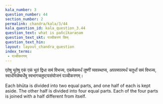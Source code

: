 ```yaml
---
kala_number: 3
question_number: 44
section_number: 2
permalink: chandra/kala/3/44
kala_question_id: kala_question_3.44
question_text: what is pañcīkaraṇam
question_text_skt: पञ्चीकरणं किम्
question_text_hin: 
layout: layout_chandra_question
index_terms:
 - पञ्चीकरणम्
---
```


<!-- skt-start -->
एतेषु भूतेषु एकं एकं भूतं द्विधा समं विभज्य, एकमेकमर्धं तूष्णीं व्यवस्थाप्य, अपरमपरमर्धं चतुर्धां समं विभज्य, स्वार्धभिन्नेष्वर्धेषु स्वभागचतुष्टयसंयोजनं पञ्चीकरणम्।
<!-- skt-end -->

<!-- eng-start -->
Each bhūta is divided into two equal parts, and one half of each is kept aside. The other half is divided into four equal parts. Each of the four parts is joined with a half different from itself.
<!-- eng-end -->
